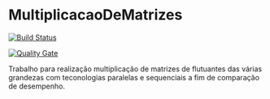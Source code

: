 ﻿# MultiplicacaoDeMatrizes
 
[![Build Status](https://travis-ci.org/marcosvsilva/MultiplicacaoDeMatrizes.svg?branch=master)](https://travis-ci.org/marcosvsilva/MultiplicacaoDeMatrizes)
 
[![Quality Gate](https://sonarqube.com/api/badges/gate?key=br.inf.ufg.concorrencia%3AMultiplicacaoDeMatrizes)](https://sonarqube.com/dashboard/index/br.inf.ufg.concorrencia%3AMultiplicacaoDeMatrizes)
  
Trabalho para realização multiplicação de matrizes de flutuantes das várias grandezas com teconologias paralelas e sequenciais a fim de comparação de desempenho.
